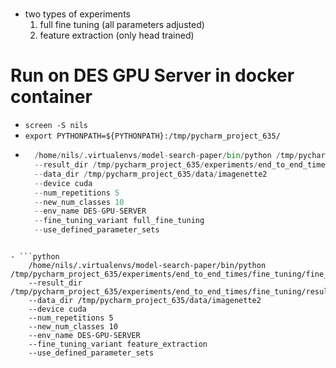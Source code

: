 # 

- two types of experiments
  1) full fine tuning (all parameters adjusted)
  2) feature extraction (only head trained)

# Run on DES GPU Server in docker container
- `screen -S nils`
- `export PYTHONPATH=${PYTHONPATH}:/tmp/pycharm_project_635/`
- ```python
    /home/nils/.virtualenvs/model-search-paper/bin/python /tmp/pycharm_project_635/experiments/end_to_end_times/fine_tuning/fine_tuning_exp.py 
    --result_dir /tmp/pycharm_project_635/experiments/end_to_end_times/fine_tuning/results
    --data_dir /tmp/pycharm_project_635/data/imagenette2
    --device cuda
    --num_repetitions 5
    --new_num_classes 10
    --env_name DES-GPU-SERVER
    --fine_tuning_variant full_fine_tuning
    --use_defined_parameter_sets
```

- ```python
    /home/nils/.virtualenvs/model-search-paper/bin/python /tmp/pycharm_project_635/experiments/end_to_end_times/fine_tuning/fine_tuning_exp.py 
    --result_dir /tmp/pycharm_project_635/experiments/end_to_end_times/fine_tuning/results
    --data_dir /tmp/pycharm_project_635/data/imagenette2
    --device cuda
    --num_repetitions 5
    --new_num_classes 10
    --env_name DES-GPU-SERVER
    --fine_tuning_variant feature_extraction
    --use_defined_parameter_sets
```